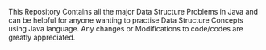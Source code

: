 This Repository Contains all the major Data Structure Problems in Java and can be helpful for anyone wanting to practise Data Structure Concepts using Java language.
Any changes or Modifications to code/codes are greatly appreciated.
